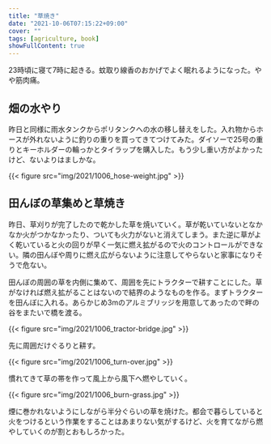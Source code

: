 ```yaml
---
title: "草焼き"
date: "2021-10-06T07:15:22+09:00"
cover: ""
tags: [agriculture, book]
showFullContent: true
---
```


23時頃に寝て7時に起きる。蚊取り線香のおかげでよく眠れるようになった。やや筋肉痛。

## 畑の水やり

昨日と同様に雨水タンクからポリタンクへの水の移し替えをした。入れ物からホースが外れないように釣りの重りを買ってきてつけてみた。ダイソーで25号の重りとキーホルダーの輪っかとタイラップを購入した。もう少し重い方がよかったけど、ないよりはましかな。

{{< figure src="img/2021/1006_hose-weight.jpg" >}}

## 田んぼの草集めと草焼き

昨日、草刈りが完了したので乾かした草を焼いていく。草が乾いていないとなかなか火がつかなかったり、ついても火力がないと消えてしまう。また逆に草がよく乾いていると火の回りが早く一気に燃え拡がるので火のコントロールができない。隣の田んぼや周りに燃え広がらないように注意してやらないと家事になりそうで危ない。

田んぼの周囲の草を内側に集めて、周囲を先にトラクターで耕すことにした。草がなければ燃え拡がることはないので結界のようなものを作る。まずトラクターを田んぼに入れる。あらかじめ3mのアルミブリッジを用意してあったので畔の谷をまたいで橋を渡る。

{{< figure src="img/2021/1006_tractor-bridge.jpg" >}}

先に周囲だけぐるりと耕す。

{{< figure src="img/2021/1006_turn-over.jpg" >}}

慣れてきて草の帯を作って風上から風下へ燃やしていく。

{{< figure src="img/2021/1006_burn-grass.jpg" >}}

煙に巻かれないようにしながら半分ぐらいの草を焼けた。都会で暮らしていると火をつけるという作業をすることはあまりない気がするけど、火を育てながら燃やしていくのが割とおもしろかった。
